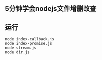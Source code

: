 ## 5分钟学会nodejs文件增删改查

## 运行

```
node index-callback.js
node index-promise.js
node stream.js
node dir.js
```
